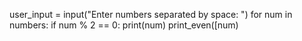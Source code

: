 
user_input = input("Enter numbers separated by space: ")
for num in numbers:
    if num % 2 == 0:
       print(num)
print_even([num)



   




